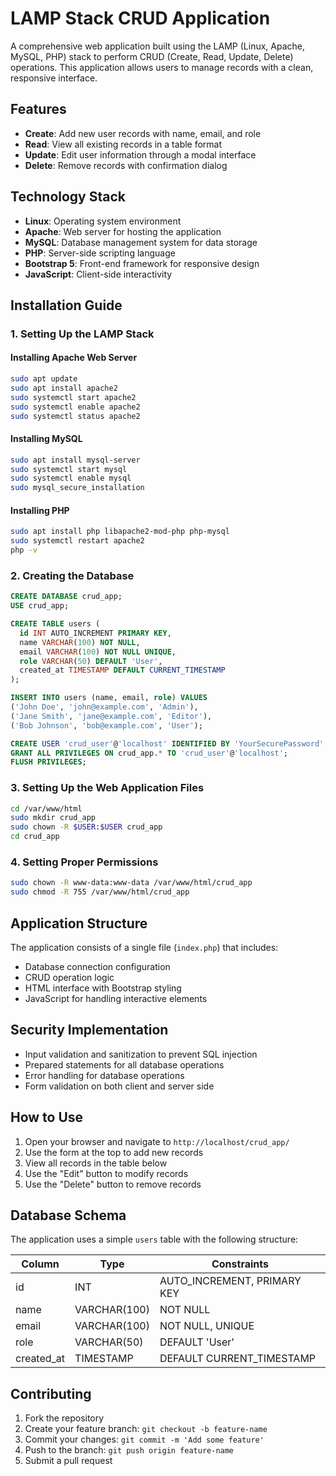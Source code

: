 # LAMP Stack CRUD Application

A comprehensive web application built using the LAMP (Linux, Apache, MySQL, PHP) stack to perform CRUD (Create, Read, Update, Delete) operations. This application allows users to manage records with a clean, responsive interface.

## Features

- **Create**: Add new user records with name, email, and role
- **Read**: View all existing records in a table format
- **Update**: Edit user information through a modal interface
- **Delete**: Remove records with confirmation dialog

## Technology Stack

- **Linux**: Operating system environment
- **Apache**: Web server for hosting the application
- **MySQL**: Database management system for data storage
- **PHP**: Server-side scripting language
- **Bootstrap 5**: Front-end framework for responsive design
- **JavaScript**: Client-side interactivity

## Installation Guide

### 1. Setting Up the LAMP Stack

#### Installing Apache Web Server
```bash
sudo apt update
sudo apt install apache2
sudo systemctl start apache2
sudo systemctl enable apache2
sudo systemctl status apache2
```

#### Installing MySQL
```bash
sudo apt install mysql-server
sudo systemctl start mysql
sudo systemctl enable mysql
sudo mysql_secure_installation
```

#### Installing PHP
```bash
sudo apt install php libapache2-mod-php php-mysql
sudo systemctl restart apache2
php -v
```

### 2. Creating the Database

```sql
CREATE DATABASE crud_app;
USE crud_app;

CREATE TABLE users (
  id INT AUTO_INCREMENT PRIMARY KEY,
  name VARCHAR(100) NOT NULL,
  email VARCHAR(100) NOT NULL UNIQUE,
  role VARCHAR(50) DEFAULT 'User',
  created_at TIMESTAMP DEFAULT CURRENT_TIMESTAMP
);

INSERT INTO users (name, email, role) VALUES
('John Doe', 'john@example.com', 'Admin'),
('Jane Smith', 'jane@example.com', 'Editor'),
('Bob Johnson', 'bob@example.com', 'User');

CREATE USER 'crud_user'@'localhost' IDENTIFIED BY 'YourSecurePassword';
GRANT ALL PRIVILEGES ON crud_app.* TO 'crud_user'@'localhost';
FLUSH PRIVILEGES;
```

### 3. Setting Up the Web Application Files

```bash
cd /var/www/html
sudo mkdir crud_app
sudo chown -R $USER:$USER crud_app
cd crud_app
```

### 4. Setting Proper Permissions

```bash
sudo chown -R www-data:www-data /var/www/html/crud_app
sudo chmod -R 755 /var/www/html/crud_app
```

## Application Structure

The application consists of a single file (`index.php`) that includes:
- Database connection configuration
- CRUD operation logic
- HTML interface with Bootstrap styling
- JavaScript for handling interactive elements

## Security Implementation

- Input validation and sanitization to prevent SQL injection
- Prepared statements for all database operations
- Error handling for database operations
- Form validation on both client and server side

## How to Use

1. Open your browser and navigate to `http://localhost/crud_app/`
2. Use the form at the top to add new records
3. View all records in the table below
4. Use the "Edit" button to modify records
5. Use the "Delete" button to remove records

## Database Schema

The application uses a simple `users` table with the following structure:

| Column | Type | Constraints |
|--------|------|-------------|
| id | INT | AUTO_INCREMENT, PRIMARY KEY |
| name | VARCHAR(100) | NOT NULL |
| email | VARCHAR(100) | NOT NULL, UNIQUE |
| role | VARCHAR(50) | DEFAULT 'User' |
| created_at | TIMESTAMP | DEFAULT CURRENT_TIMESTAMP |



## Contributing

1. Fork the repository
2. Create your feature branch: `git checkout -b feature-name`
3. Commit your changes: `git commit -m 'Add some feature'`
4. Push to the branch: `git push origin feature-name`
5. Submit a pull request
